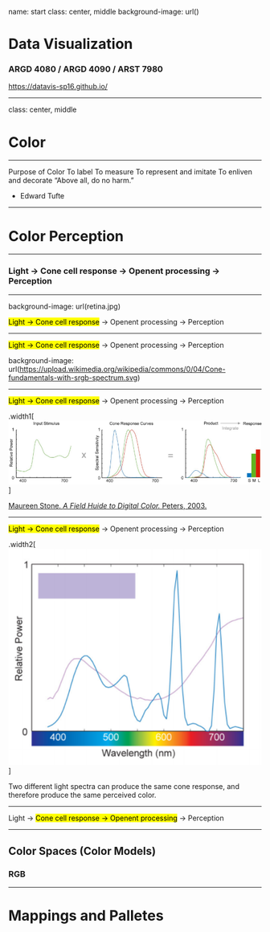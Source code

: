 name: start
class: center, middle
background-image: url()

# Data Visualization
                
### ARGD 4080 / ARGD 4090 / ARST 7980

<https://datavis-sp16.github.io/>

---
class: center, middle

# Color

---

Purpose of Color
To label
To measure
To represent and imitate To enliven and decorate
“Above all, do no harm.”
- Edward Tufte

---

# Color Perception

---

### Light &rarr; Cone cell response &rarr; Openent processing &rarr; Perception

---

background-image: url(retina.jpg)

<mark>Light &rarr; Cone cell response</mark> &rarr; Openent processing &rarr; Perception


---

<mark>Light &rarr; Cone cell response</mark> &rarr; Openent processing &rarr; Perception

background-image: url(https://upload.wikimedia.org/wikipedia/commons/0/04/Cone-fundamentals-with-srgb-spectrum.svg)

---

<mark>Light &rarr; Cone cell response</mark> &rarr; Openent processing &rarr; Perception

.width1[![](coneresponse.png)]

[Maureen Stone. *A Field Huide to Digital Color.* Peters, 2003.](http://www.amazon.com/gp/product/1568811616/qid=1137018573/sr=2-1/ref=pd_bbs_b_2_1/102-3650979-5932915?s=books&v=glance&n=283155)

---

<mark>Light &rarr; Cone cell response</mark> &rarr; Openent processing &rarr; Perception

.width2[![](spectra.png)]

Two different light spectra can produce the same cone response, and therefore produce the same perceived color.

---

Light &rarr; <mark>Cone cell response &rarr; Openent processing</mark> &rarr; Perception



---

## Color Spaces (Color Models)

### RGB


---

# Mappings and Palletes

